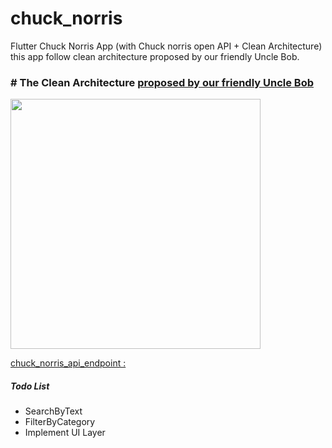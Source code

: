 # chuck_norris

Flutter Chuck Norris App (with Chuck norris open API + Clean Architecture) this app follow clean architecture proposed by our friendly Uncle Bob.

### # The Clean Architecture [proposed by our friendly Uncle Bob](https://blog.cleancoder.com/uncle-bob/2012/08/13/the-clean-architecture.html)

<p float="left">
  <img src="https://user-images.githubusercontent.com/10207753/93004894-e8d48d00-f564-11ea-9f34-8614c783e98a.jpg" height="400" /> 
    <p/>

[chuck_norris_api_endpoint :](https://api.chucknorris.io/)

##### Todo List

* SearchByText
* FilterByCategory
* Implement UI Layer
